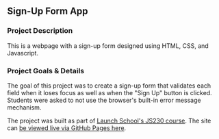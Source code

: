 ## Sign-Up Form App

### Project Description

This is a webpage with a sign-up form designed using HTML, CSS, and Javascript.

### Project Goals & Details

The goal of this project was to create a sign-up form that validates each field when it loses focus as well as when the "Sign Up" button is clicked. Students were asked to not use the browser's built-in error message mechanism.

The project was built as part of [Launch School's JS230 course](https://launchschool.com). The site can [be viewed live via GitHub Pages here](https://westonludeke.github.io/signupform/).
